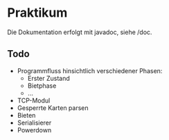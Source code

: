 # Praktikum

Die Dokumentation erfolgt mit javadoc, siehe /doc.

## Todo

- Programmfluss hinsichtlich verschiedener Phasen:
  - Erster Zustand
  - Bietphase
  - ...
- TCP-Modul
- Gesperrte Karten parsen
- Bieten
- Serialisierer
- Powerdown